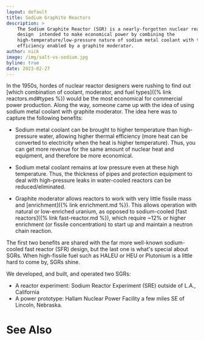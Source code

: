 ```yaml
---
layout: default
title: Sodium Graphite Reactors
description: > 
    The Sodium Graphite Reactor (SGR) is a nearly-forgotten nuclear reactor
    design  intended to make economical power by combining the
    high-temperature/low-pressure nature of sodium metal coolant with the fuel
    efficiency enabled by a graphite moderator.
author: nick
image: /img/salt-vs-sodium.jpg
byline: true
date: 2023-02-27
---
```

<div class="row">
<div class="col-md-8" markdown="1">

In the 1950s, hordes of nuclear reactor designers were rushing to find out
[which combination of coolant, moderator, and fuel types]({% link
reactors.md#types %}) would be the most economical for commercial power
production. Along the way, someone came up with the idea of using 
sodium metal coolant with graphite moderator. The idea here was to capture
the following benefits:

* Sodium metal coolant can be brought to higher temperature than high-pressure water, 
  allowing higher thermal efficiency (more heat can be converted to electricity when 
  the heat is higher temperature). Thus, you can get more revenue for the same amount
  of nuclear heat and equipment, and therefore be more economical.

* Sodium metal coolant remains at low pressure even at these high temperature. Thus,
  the thickness of pipes and protection equipment to deal with high-pressure
  leaks in water-cooled reactors can be reduced/eliminated.

* Graphite moderator allows reactors to work with very little fissile mass 
  and [enrichment]({% link enrichment.md %}). 
  This allows operation with natural or low-enriched uranium, as opposed to 
  sodium-cooled [fast reactors]({% link fast-reactor.md %}), which require ~12% or higher
  enrichment (or fissile concentration) to start up and maintain a neutron chain reaction.
  
The first two benefits are shared with the far more well-known sodium-cooled fast reactor
(SFR) design, but the last one is what's special about SGRs. When high-fissile fuel such
as HALEU or HEU or Plutonium is a little hard to come by, SGRs shine.

We developed, and built, and operated two SGRs:

* A reactor experiment: Sodium Reactor Experiment (SRE) outside of L.A., California
* A power prototype: Hallam Nuclear Power Facility a few miles SE of Lincoln, Nebraska. 

# See Also

</div>
</div>
